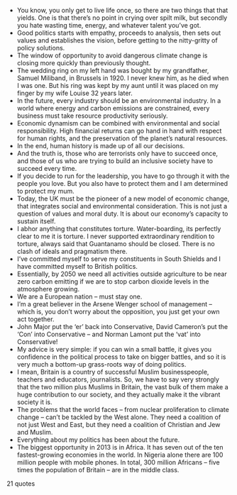  - You know, you only get to live life once, so there are two things that that yields. One is that there’s no point in crying over spilt milk, but secondly you hate wasting time, energy, and whatever talent you’ve got.
 - Good politics starts with empathy, proceeds to analysis, then sets out values and establishes the vision, before getting to the nitty-gritty of policy solutions.
 - The window of opportunity to avoid dangerous climate change is closing more quickly than previously thought.
 - The wedding ring on my left hand was bought by my grandfather, Samuel Miliband, in Brussels in 1920. I never knew him, as he died when I was one. But his ring was kept by my aunt until it was placed on my finger by my wife Louise 32 years later.
 - In the future, every industry should be an environmental industry. In a world where energy and carbon emissions are constrained, every business must take resource productivity seriously.
 - Economic dynamism can be combined with environmental and social responsibility. High financial returns can go hand in hand with respect for human rights, and the preservation of the planet’s natural resources.
 - In the end, human history is made up of all our decisions.
 - And the truth is, those who are terrorists only have to succeed once, and those of us who are trying to build an inclusive society have to succeed every time.
 - If you decide to run for the leadership, you have to go through it with the people you love. But you also have to protect them and I am determined to protect my mum.
 - Today, the UK must be the pioneer of a new model of economic change, that integrates social and environmental consideration. This is not just a question of values and moral duty. It is about our economy’s capacity to sustain itself.
 - I abhor anything that constitutes torture. Water-boarding, its perfectly clear to me it is torture. I never supported extraordinary rendition to torture, always said that Guantanamo should be closed. There is no clash of ideals and pragmatism there.
 - I’ve committed myself to serve my constituents in South Shields and I have committed myself to British politics.
 - Essentially, by 2050 we need all activities outside agriculture to be near zero carbon emitting if we are to stop carbon dioxide levels in the atmosphere growing.
 - We are a European nation – must stay one.
 - I’m a great believer in the Arsene Wenger school of management – which is, you don’t worry about the opposition, you just get your own act together.
 - John Major put the ‘er’ back into Conservative, David Cameron’s put the ‘Con’ into Conservative – and Norman Lamont put the ‘vat’ into Conservative!
 - My advice is very simple: if you can win a small battle, it gives you confidence in the political process to take on bigger battles, and so it is very much a bottom-up grass-roots way of doing politics.
 - I mean, Britain is a country of successful Muslim businesspeople, teachers and educators, journalists. So, we have to say very strongly that the two million plus Muslims in Britain, the vast bulk of them make a huge contribution to our society, and they actually make it the vibrant society it is.
 - The problems that the world faces – from nuclear proliferation to climate change – can’t be tackled by the West alone. They need a coalition of not just West and East, but they need a coalition of Christian and Jew and Muslim.
 - Everything about my politics has been about the future.
 - The biggest opportunity in 2013 is in Africa. It has seven out of the ten fastest-growing economies in the world. In Nigeria alone there are 100 million people with mobile phones. In total, 300 million Africans – five times the population of Britain – are in the middle class.

21 quotes